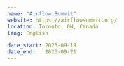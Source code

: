 ```yaml
---
name: "Airflow Summit"
website: https://airflowsummit.org/
location: Toronto, ON, Canada
lang: English

date_start: 2023-09-19
date_end:   2023-09-21
---
```

